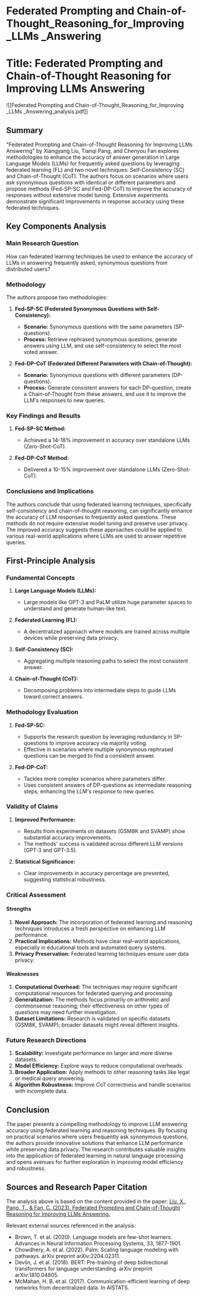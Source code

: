 # Federated Prompting and Chain-of-Thought_Reasoning_for_Improving _LLMs _Answering

# Title: Federated Prompting and Chain-of-Thought Reasoning for Improving LLMs Answering
![[Federated Prompting and Chain-of-Thought_Reasoning_for_Improving _LLMs _Answering_analysis.pdf]]

## Summary
"Federated Prompting and Chain-of-Thought Reasoning for Improving LLMs Answering" by Xiangyang Liu, Tianqi Pang, and Chenyou Fan explores methodologies to enhance the accuracy of answer generation in Large Language Models (LLMs) for frequently asked questions by leveraging federated learning (FL) and two novel techniques: Self-Consistency (SC) and Chain-of-Thought (CoT). The authors focus on scenarios where users ask synonymous questions with identical or different parameters and propose methods (Fed-SP-SC and Fed-DP-CoT) to improve the accuracy of responses without extensive model tuning. Extensive experiments demonstrate significant improvements in response accuracy using these federated techniques.

## Key Components Analysis

### Main Research Question
How can federated learning techniques be used to enhance the accuracy of LLMs in answering frequently asked, synonymous questions from distributed users?

### Methodology
The authors propose two methodologies:
1. **Fed-SP-SC (Federated Synonymous Questions with Self-Consistency):**
   - **Scenario:** Synonymous questions with the same parameters (SP-questions).
   - **Process:** Retrieve rephrased synonymous questions, generate answers using LLM, and use self-consistency to select the most voted answer.

2. **Fed-DP-CoT (Federated Different Parameters with Chain-of-Thought):**
   - **Scenario:** Synonymous questions with different parameters (DP-questions).
   - **Process:** Generate consistent answers for each DP-question, create a Chain-of-Thought from these answers, and use it to improve the LLM's responses to new queries.

### Key Findings and Results
1. **Fed-SP-SC Method:**
   - Achieved a 14-18% improvement in accuracy over standalone LLMs (Zero-Shot-CoT).

2. **Fed-DP-CoT Method:**
   - Delivered a 10-15% improvement over standalone LLMs (Zero-Shot-CoT).

### Conclusions and Implications
The authors conclude that using federated learning techniques, specifically self-consistency and chain-of-thought reasoning, can significantly enhance the accuracy of LLM responses to frequently asked questions. These methods do not require extensive model tuning and preserve user privacy. The improved accuracy suggests these approaches could be applied to various real-world applications where LLMs are used to answer repetitive queries.

## First-Principle Analysis 

### Fundamental Concepts
1. **Large Language Models (LLMs):**
   - Large models like GPT-3 and PaLM utilize huge parameter spaces to understand and generate human-like text.
   
2. **Federated Learning (FL):**
   - A decentralized approach where models are trained across multiple devices while preserving data privacy.

3. **Self-Consistency (SC):**
   - Aggregating multiple reasoning paths to select the most consistent answer.

4. **Chain-of-Thought (CoT):**
   - Decomposing problems into intermediate steps to guide LLMs toward correct answers.

### Methodology Evaluation
1. **Fed-SP-SC:**
   - Supports the research question by leveraging redundancy in SP-questions to improve accuracy via majority voting.
   - Effective in scenarios where multiple synonymous rephrased questions can be merged to find a consistent answer.

2. **Fed-DP-CoT:**
   - Tackles more complex scenarios where parameters differ.
   - Uses consistent answers of DP-questions as intermediate reasoning steps, enhancing the LLM's response to new queries.

### Validity of Claims
1. **Improved Performance:**
   - Results from experiments on datasets (GSM8K and SVAMP) show substantial accuracy improvements.
   - The methods' success is validated across different LLM versions (GPT-3 and GPT-3.5).

2. **Statistical Significance:**
   - Clear improvements in accuracy percentage are presented, suggesting statistical robustness.

### Critical Assessment

#### Strengths
1. **Novel Approach:** The incorporation of federated learning and reasoning techniques introduces a fresh perspective on enhancing LLM performance.
2. **Practical Implications:** Methods have clear real-world applications, especially in educational tools and automated query systems.
3. **Privacy Preservation:** Federated learning techniques ensure user data privacy.

#### Weaknesses
1. **Computational Overhead:** The techniques may require significant computational resources for federated querying and processing.
2. **Generalization:** The methods focus primarily on arithmetic and commonsense reasoning; their effectiveness on other types of questions may need further investigation.
3. **Dataset Limitations:** Research is validated on specific datasets (GSM8K, SVAMP); broader datasets might reveal different insights.

### Future Research Directions
1. **Scalability:** Investigate performance on larger and more diverse datasets.
2. **Model Efficiency:** Explore ways to reduce computational overheads.
3. **Broader Application:** Apply methods to other reasoning tasks like legal or medical query answering.
4. **Algorithm Robustness:** Improve CoT correctness and handle scenarios with incomplete data.

## Conclusion
The paper presents a compelling methodology to improve LLM answering accuracy using federated learning and reasoning techniques. By focusing on practical scenarios where users frequently ask synonymous questions, the authors provide innovative solutions that enhance LLM performance while preserving data privacy. The research contributes valuable insights into the application of federated learning in natural language processing and opens avenues for further exploration in improving model efficiency and robustness.

## Sources and Research Paper Citation
The analysis above is based on the content provided in the paper:
[Liu, X., Pang, T., & Fan, C. (2023). Federated Prompting and Chain-of-Thought Reasoning for Improving LLMs Answering.](https://github.com/kingler/mabos-research-papers/blob/main/research-papers/Ontology%20and%20Goal%20Model%20in%20Designing%20BDI%20Multi-Agent%20Systems.pdf)

Relevant external sources referenced in the analysis:
- Brown, T. et al. (2020). Language models are few-shot learners. Advances in Neural Information Processing Systems, 33, 1877-1901.
- Chowdhery, A. et al. (2022). Palm: Scaling language modeling with pathways. arXiv preprint arXiv:2204.02311.
- Devlin, J. et al. (2018). BERT: Pre-training of deep bidirectional transformers for language understanding. arXiv preprint arXiv:1810.04805.
- McMahan, H. B. et al. (2017). Communication-efficient learning of deep networks from decentralized data. In AISTATS.